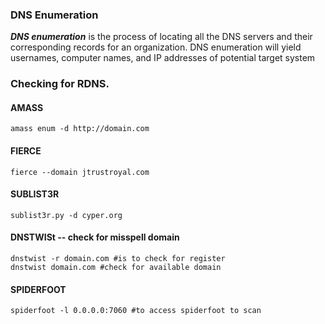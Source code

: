 ### DNS Enumeration
***DNS enumeration*** is the process of locating all the DNS servers and their corresponding records for an organization. DNS enumeration will yield usernames, computer names, and IP addresses of potential target system
### Checking for RDNS.
#### AMASS
	amass enum -d http://domain.com

#### FIERCE
	fierce --domain jtrustroyal.com

#### SUBLIST3R
	sublist3r.py -d cyper.org

#### DNSTWISt -- check for misspell domain
	dnstwist -r domain.com #is to check for register
	dnstwist domain.com #check for available domain

#### SPIDERFOOT
	spiderfoot -l 0.0.0.0:7060 #to access spiderfoot to scan
